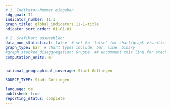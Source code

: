 ```yaml
---
# 1. Indikator-Nummer eingeben 
sdg_goal: 11
indicator_number: 11.1
graph_title: global_indicators.11-1-title
ndicator_sort_order: 01-01-01

# 2. Grafikart auswaehlen: 
data_non_statistical: false  # set to 'false' for chart/graph visualization 
graph_type: bar  # chart types include: bar, line, binary 
#graph_stacked_disaggregation: Gruppe  ## uncomment this line for stacked bars. eplace 'Geschlecht' with the field of aggregation. 
computation_units: m²


national_geographical_coverage: Stadt Göttingen

SOURCE_TYPE: Stadt Göttingen

language: de   
published: true 
reporting_status: complete
---
```

